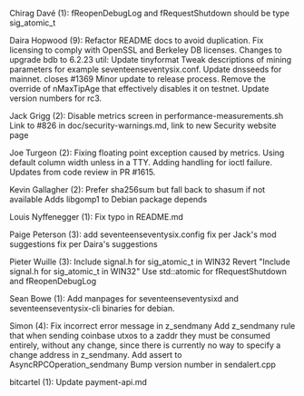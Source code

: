 Chirag Davé (1):
      fReopenDebugLog and fRequestShutdown should be type sig_atomic_t

Daira Hopwood (9):
      Refactor README docs to avoid duplication.
      Fix licensing to comply with OpenSSL and Berkeley DB licenses.
      Changes to upgrade bdb to 6.2.23
      util: Update tinyformat
      Tweak descriptions of mining parameters for example seventeenseventysix.conf.
      Update dnsseeds for mainnet. closes #1369
      Minor update to release process.
      Remove the override of nMaxTipAge that effectively disables it on testnet.
      Update version numbers for rc3.

Jack Grigg (2):
      Disable metrics screen in performance-measurements.sh
      Link to #826 in doc/security-warnings.md, link to new Security website page

Joe Turgeon (2):
      Fixing floating point exception caused by metrics. Using default column width unless in a TTY.
      Adding handling for ioctl failure. Updates from code review in PR #1615.

Kevin Gallagher (2):
      Prefer sha256sum but fall back to shasum if not available
      Adds libgomp1 to Debian package depends

Louis Nyffenegger (1):
      Fix typo in README.md

Paige Peterson (3):
      add seventeenseventysix.config
      fix per Jack's mod suggestions
      fix per Daira's suggestions

Pieter Wuille (3):
      Include signal.h for sig_atomic_t in WIN32
      Revert "Include signal.h for sig_atomic_t in WIN32"
      Use std::atomic for fRequestShutdown and fReopenDebugLog

Sean Bowe (1):
      Add manpages for seventeenseventysixd and seventeenseventysix-cli binaries for debian.

Simon (4):
      Fix incorrect error message in z_sendmany
      Add z_sendmany rule that when sending coinbase utxos to a zaddr they must be consumed entirely, without any change, since there is currently no way to specify a change address in z_sendmany.
      Add assert to AsyncRPCOperation_sendmany
      Bump version number in sendalert.cpp

bitcartel (1):
      Update payment-api.md

